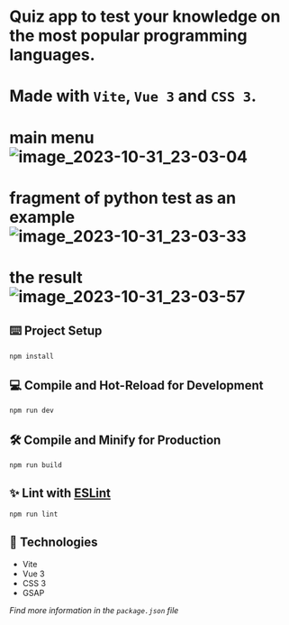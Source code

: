 # Quiz app to test your knowledge on the most popular programming languages. 
# Made with `Vite`, `Vue 3` and `CSS 3`.
# main menu ![image_2023-10-31_23-03-04](https://github.com/whiteRabbitF/online-tests-on-vue-3/assets/141932197/91bfa0c5-7cd3-40e3-bf1b-047715a12658)
# fragment of python test as an example ![image_2023-10-31_23-03-33](https://github.com/whiteRabbitF/online-tests-on-vue-3/assets/141932197/84a64b91-e67d-4efd-a0c9-506718d0bbb9)
# the result ![image_2023-10-31_23-03-57](https://github.com/whiteRabbitF/online-tests-on-vue-3/assets/141932197/067adc83-66f3-4817-8a8c-7ba1a58a47f7)





## ⌨️ Project Setup

```sh
npm install
```

## 💻 Compile and Hot-Reload for Development

```sh
npm run dev
```

## 🛠️ Compile and Minify for Production

```sh
npm run build
```

## ✨ Lint with [ESLint](https://eslint.org/)

```sh
npm run lint
```
## 🔬 Technologies

- Vite
- Vue 3
- CSS 3
- GSAP

*Find more information in the `package.json` file*

